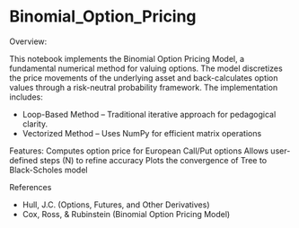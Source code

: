# Binomial_Option_Pricing

Overview:

This notebook implements the Binomial Option Pricing Model, a fundamental numerical method for valuing options.
The model discretizes the price movements of the underlying asset and back-calculates option values through a risk-neutral probability framework.
The implementation includes:
  - Loop-Based Method – Traditional iterative approach for pedagogical clarity.
  - Vectorized Method – Uses NumPy for efficient matrix operations
    
Features:
  Computes option price for European Call/Put options
  Allows user-defined steps (N) to refine accuracy
  Plots the convergence of Tree to Black-Scholes model

References
- Hull, J.C. (Options, Futures, and Other Derivatives)
- Cox, Ross, & Rubinstein (Binomial Option Pricing Model)




